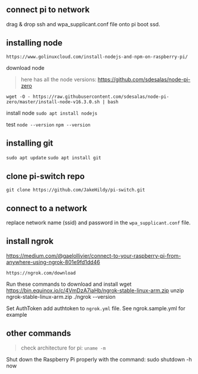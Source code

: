 ## connect pi to network

drag & drop ssh and wpa_supplicant.conf file onto pi boot ssd.

## installing node

`https://www.golinuxcloud.com/install-nodejs-and-npm-on-raspberry-pi/`

download node

> here has all the node versions: https://github.com/sdesalas/node-pi-zero

`wget -O - https://raw.githubusercontent.com/sdesalas/node-pi-zero/master/install-node-v16.3.0.sh | bash`

install node
`sudo apt install nodejs`

test
`node --version`
`npm --version`

## installing git

`sudo apt update`
`sudo apt install git`

## clone pi-switch repo

`git clone https://github.com/JakeHildy/pi-switch.git`

## connect to a network

replace network name (ssid) and password in the `wpa_supplicant.conf` file.

## install ngrok

https://medium.com/@gaelollivier/connect-to-your-raspberry-pi-from-anywhere-using-ngrok-801e9fd1dd46

`https://ngrok.com/download`

Run these commands to download and install
wget https://bin.equinox.io/c/4VmDzA7iaHb/ngrok-stable-linux-arm.zip
unzip ngrok-stable-linux-arm.zip
./ngrok --version

Set AuthToken
add authtoken to `ngrok.yml` file. See ngrok.sample.yml for example

## other commands

> check architecture for pi:
> `uname -m`

Shut down the Raspberry Pi properly with the command:
sudo shutdown -h now
